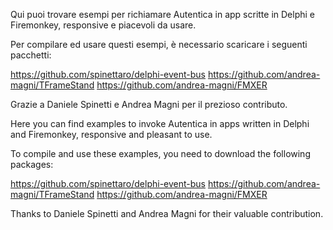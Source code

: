 Qui puoi trovare esempi per richiamare Autentica in app scritte in Delphi e Firemonkey, responsive e piacevoli da usare.

Per compilare ed usare questi esempi, è necessario scaricare i seguenti pacchetti:

https://github.com/spinettaro/delphi-event-bus
https://github.com/andrea-magni/TFrameStand
https://github.com/andrea-magni/FMXER

Grazie a Daniele Spinetti e Andrea Magni per il prezioso contributo.

Here you can find examples to invoke Autentica in apps written in Delphi and Firemonkey, responsive and pleasant to use.

To compile and use these examples, you need to download the following packages:

https://github.com/spinettaro/delphi-event-bus
https://github.com/andrea-magni/TFrameStand
https://github.com/andrea-magni/FMXER

Thanks to Daniele Spinetti and Andrea Magni for their valuable contribution.
